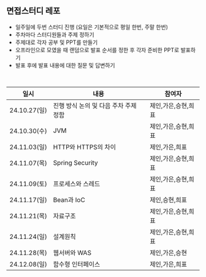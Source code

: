 ## 면접스터디 레포
- 일주일에 두번 스터디 진행 (요일은 기본적으로 평일 한번, 주말 한번)
- 주차마다 스터디원들과 주제 정하기
- 주제대로 각자 공부 및 PPT를 만들기
- 오프라인으로 모였을 때 랜덤으로 발표 순서를 정한 후 각자 준비한 PPT로 발표하기
- 발표 후에 발표 내용에 대한 질문 및 답변하기

<br>

| 일시 | 내용 | 참여자 |
| --- | --- | --- |
| 24.10.27(일) | 진행 방식 논의 및 다음 주차 주제 정함 | 제인,가은,승현,희표 |
| 24.10.30(수)| JVM | 제인,가은,승현,희표 |
| 24.11.03(일) | HTTP와 HTTPS의 차이 | 제인,가은,희표  |
| 24.11.07(목) | Spring Security | 제인,가은,승현,희표  |
| 24.11.09(토) | 프로세스와 스레드 | 제인,가은,승현,희표  |
| 24.11.17(일) | Bean과 IoC | 제인,승현,희표  |
| 24.11.21(목) | 자료구조 | 제인,가은,승현,희표  |
| 24.11.24(일) | 설계원칙 | 제인,가은,승현,희표  |
| 24.11.28(목) | 웹서버와 WAS | 제인,가은,승현 |
| 24.12.08(일) | 함수형 인터페이스 | 제인,가은,희표 |
